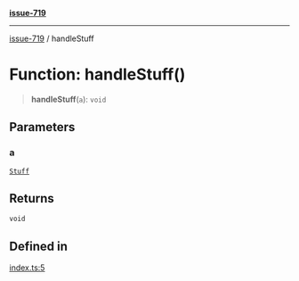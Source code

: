 [**issue-719**](../README.md)

***

[issue-719](../README.md) / handleStuff

# Function: handleStuff()

> **handleStuff**(`a`): `void`

## Parameters

### a

[`Stuff`](../type-aliases/Stuff.md)

## Returns

`void`

## Defined in

[index.ts:5](https://github.com/typedoc2md/typedoc-plugin-markdown-scratchpad/blob/6bb508f24e7bc1181f9ef992ff4abdbf41e356f6/issues/719/src/index.ts#L5)
